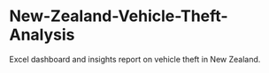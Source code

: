 # New-Zealand-Vehicle-Theft-Analysis
Excel dashboard and insights report on vehicle theft in New Zealand.
